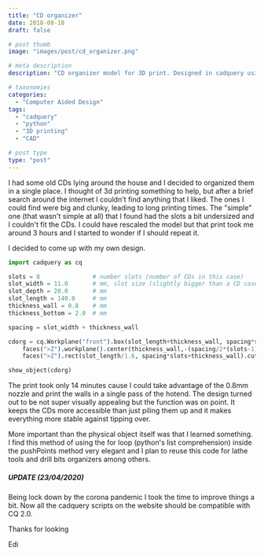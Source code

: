 ```yaml
---
title: "CD organizer"
date: 2018-08-18
draft: false

# post thumb
image: "images/post/cd_organizer.png"

# meta description
description: "CD organizer model for 3D print. Designed in cadquery using python list comprehension to create a beatiful parametric model"

# taxonomies
categories: 
  - "Computer Aided Design"
tags:
  - "cadquery"
  - "python"
  - "3D printing"
  - "CAD"

# post type
type: "post"
---
```


I had some old CDs lying around the house and I decided to organized them in a single place. I thought of 3d printing something to help, but after a brief search around the internet I couldn't find anything that I liked. The ones I could find were big and clunky, leading to long printing times. The "simple" one (that wasn't simple at all) that I found had the slots a bit undersized and I couldn't fit the CDs. I could have rescaled the model but that print took me around 3 hours and I started to wonder if I should repeat it. 

I decided to come up with my own design.


```python
import cadquery as cq

slots = 8               # number slots (number of CDs in this case)
slot_width = 11.0       # mm, slot size (slightly bigger than a CD case width) 
slot_depth = 20.0       # mm
slot_length = 140.0     # mm
thickness_wall = 0.8    # mm
thickness_bottom = 2.0  # mm

spacing = slot_width + thickness_wall

cdorg = cq.Workplane("front").box(slot_length+thickness_wall, spacing*slots+thickness_wall, slot_depth+thickness_bottom) .\
    faces(">Z").workplane().center(thickness_wall,-(spacing/2*(slots-1))).pushPoints([(0, y * spacing) for y in range(0, slots)]).rect(slot_length+thickness_wall, slot_width).cutBlind(-slot_depth).\
    faces(">Z").rect(slot_length/1.6, spacing*slots+thickness_wall).cutBlind(-slot_depth)

show_object(cdorg)
```

The print took only 14 minutes cause I could take advantage of the 0.8mm nozzle and print the walls in a single pass of the hotend. The design turned out to be not super visually appealing but the function was on point. It keeps the CDs more accessible than just piling them up and it makes everything more stable against tipping over.

More important than the physical object itself was that I learned something. I find this method of using the for loop (python's list comprehension) inside the pushPoints method very elegant and I plan to reuse this code for lathe tools and drill bits organizers among others.

##### UPDATE (23/04/2020)

Being lock down by the corona pandemic I took the time to improve things a bit. Now all the cadquery scripts on the website should be compatible with CQ 2.0.

Thanks for looking

Edi 
